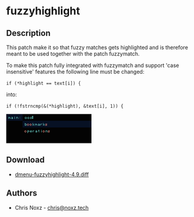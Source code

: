 fuzzyhighlight
==============

Description
-----------
This patch make it so that fuzzy matches gets highlighted and is therefore
meant to be used together with the patch fuzzymatch.

To make this patch fully integrated with fuzzymatch and support 'case 
insensitive' features the following line must be changed:

	if (*highlight == text[i]) {

into:

	if (!fstrncmp(&(*highlight), &text[i], 1)) {

[![Screenshot dmenu with the patch](fuzzyhighlight.png)](fuzzyhighlight.png)

Download
--------
* [dmenu-fuzzyhighlight-4.9.diff](dmenu-fuzzyhighlight-4.9.diff)

Authors
-------
* Chris Noxz - <chris@noxz.tech>

